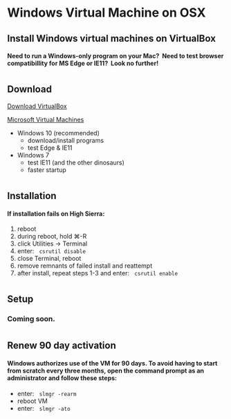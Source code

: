 # Windows Virtual Machine on OSX

## Install Windows virtual machines on VirtualBox

#### Need to run a Windows-only program on your Mac?&nbsp; Need to test browser compatibillity for MS Edge or IE11?&nbsp; Look no further!

#

## Download

[Download VirtualBox](https://www.virtualbox.org/wiki/Downloads)

[Microsoft Virtual Machines](https://developer.microsoft.com/en-us/microsoft-edge/tools/vms/)

- Windows 10 (recommended) 
    - download/install programs
    - test Edge & IE11
- Windows 7
    - test IE11 (and the other dinosaurs)
    - faster startup

#

## Installation

#### If installation fails on High Sierra:

1. reboot
2. during reboot, hold ⌘-R
3. click Utilities -> Terminal
4. enter: &nbsp; `csrutil disable`
5. close Terminal, reboot
6. remove remnants of failed install and reattempt
7. after install, repeat steps 1-3 and enter: &nbsp; `csrutil enable`

#

## Setup

### Coming soon.

#

## Renew 90 day activation

#### Windows authorizes use of the VM for 90 days.  To avoid having to start from scratch every three months, open the command prompt as an administrator and follow these steps:

- enter: &nbsp; `slmgr -rearm`
- reboot VM
- enter: &nbsp; `slmgr -ato`